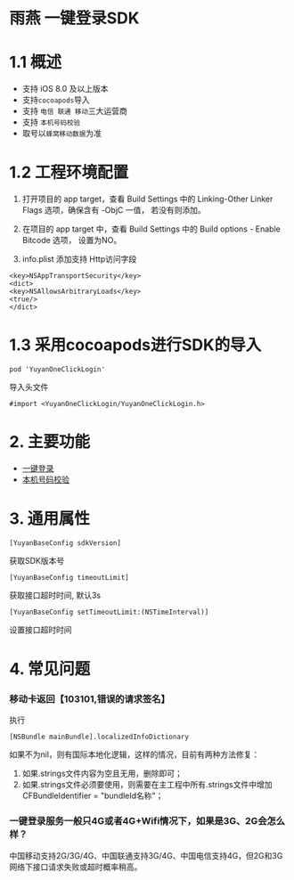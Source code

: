 # 雨燕 一键登录SDK



# 1.1 概述

- 支持 iOS 8.0 及以上版本
- 支持`cocoapods`导入
- 支持 `电信 联通 移动`三大运营商
- 支持 `本机号码校验`
- 取号以`蜂窝移动数据`为准

# 1.2 工程环境配置

1. 打开项目的 app target，查看 Build Settings 中的 Linking-Other Linker Flags 选项，确保含有 -ObjC 一值， 若没有则添加。

2. 在项目的 app target 中，查看 Build Settings 中的 Build options - Enable Bitcode 选项， 设置为NO。 

3. info.plist 添加支持 Http访问字段

```obj-c
<key>NSAppTransportSecurity</key>
<dict>
<key>NSAllowsArbitraryLoads</key>
<true/>
</dict>
```

# 1.3 采用cocoapods进行SDK的导入

```
pod 'YuyanOneClickLogin'
```

导入头文件

```
#import <YuyanOneClickLogin/YuyanOneClickLogin.h>
```

# 2. 主要功能

- [一键登录](https://github.com/kaifa8019/yuyan-sdk-ios/blob/master/Document/一键登录.md)
- [本机号码校验](https://github.com/kaifa8019/yuyan-sdk-ios/blob/master/Document/本机号码校验.md)

# 3. 通用属性

```
[YuyanBaseConfig sdkVersion]
```

获取SDK版本号

```
[YuyanBaseConfig timeoutLimit]
```

获取接口超时时间, 默认3s

```
[YuyanBaseConfig setTimeoutLimit:(NSTimeInterval)]
```

设置接口超时时间

# 4. 常见问题

### 移动卡返回【103101,错误的请求签名】

执行

```
[NSBundle mainBundle].localizedInfoDictionary
```
如果不为nil，则有国际本地化逻辑，这样的情况，目前有两种方法修复：

1. 如果.strings文件内容为空且无用，删除即可；
2. 如果.strings文件必须要使用，则需要在主工程中所有.strings文件中增加CFBundleIdentifier = "bundleId名称"；

### 一键登录服务一般只4G或者4G+Wifi情况下，如果是3G、2G会怎么样？

中国移动支持2G/3G/4G、中国联通支持3G/4G、中国电信支持4G，但2G和3G网络下接口请求失败或超时概率稍高。